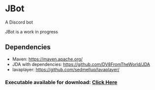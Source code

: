 # JBot
A Discord bot


JBot is a work in progress

## Dependencies
* Maven: https://maven.apache.org/
* JDA with dependencies: https://github.com/DV8FromTheWorld/JDA
* lavaplayer: https://github.com/sedmelluq/lavaplayer/

### Executable available for download: [Click Here](https://mega.nz/#!LMZgQDIS!9Uq2JWRe8H-637RF6J7SJMVfiKy8cTbVtI69jfQD1zE)
